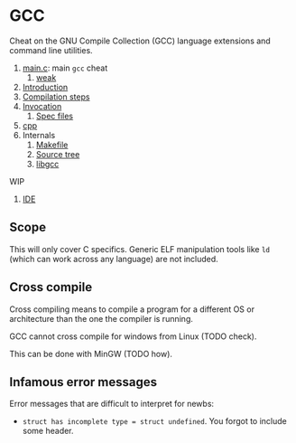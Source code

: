 # GCC

Cheat on the GNU Compile Collection (GCC) language extensions and command line utilities.

1.  [main.c](main.c): main `gcc` cheat
    1. [weak](weak/)
1.  [Introduction](introduction.md)
1.  [Compilation steps](compilation-steps.md)
1.  [Invocation](invocation.md)
    1. [Spec files](spec-files.md)
1.  [cpp](cpp.md)
1.  Internals
    1. [Makefile](makefile.md)
    1. [Source tree](source-tree.md)
    1. [libgcc](libgcc.md)

WIP

1. [IDE](ide.md)

## Scope

This will only cover C specifics. Generic ELF manipulation tools like `ld` (which can work across any language) are not included.

## Cross compile

Cross compiling means to compile a program for a different OS or architecture than the one the compiler is running.

GCC cannot cross compile for windows from Linux (TODO check).

This can be done with MinGW (TODO how).

## Infamous error messages

Error messages that are difficult to interpret for newbs:

- `struct has incomplete type = struct undefined`. You forgot to include some header.
